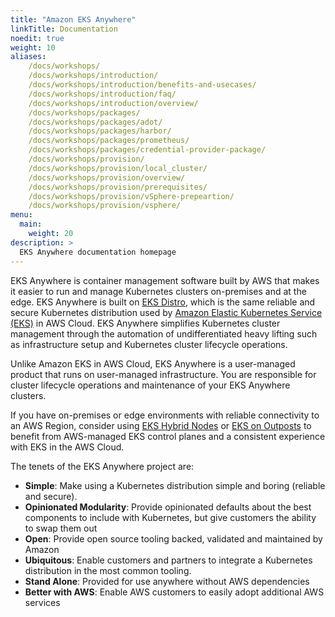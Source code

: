 ```yaml
---
title: "Amazon EKS Anywhere"
linkTitle: Documentation
noedit: true
weight: 10
aliases:
    /docs/workshops/
    /docs/workshops/introduction/
    /docs/workshops/introduction/benefits-and-usecases/
    /docs/workshops/introduction/faq/
    /docs/workshops/introduction/overview/
    /docs/workshops/packages/
    /docs/workshops/packages/adot/
    /docs/workshops/packages/harbor/
    /docs/workshops/packages/prometheus/
    /docs/workshops/packages/credential-provider-package/
    /docs/workshops/provision/
    /docs/workshops/provision/local_cluster/
    /docs/workshops/provision/overview/
    /docs/workshops/provision/prerequisites/
    /docs/workshops/provision/vSphere-prepeartion/
    /docs/workshops/provision/vsphere/
menu:
  main:
    weight: 20
description: >
  EKS Anywhere documentation homepage
---
```


EKS Anywhere is container management software built by AWS that makes it easier to run and manage Kubernetes clusters on-premises and at the edge. EKS Anywhere is built on [EKS Distro](https://distro.eks.amazonaws.com/), which is the same reliable and secure Kubernetes distribution used by [Amazon Elastic Kubernetes Service (EKS)](https://docs.aws.amazon.com/eks/latest/userguide/what-is-eks.html) in AWS Cloud. EKS Anywhere simplifies Kubernetes cluster management through the automation of undifferentiated heavy lifting such as infrastructure setup and Kubernetes cluster lifecycle operations.

Unlike Amazon EKS in AWS Cloud, EKS Anywhere is a user-managed product that runs on user-managed infrastructure. You are responsible for cluster lifecycle operations and maintenance of your EKS Anywhere clusters.

If you have on-premises or edge environments with reliable connectivity to an AWS Region, consider using [EKS Hybrid Nodes](https://docs.aws.amazon.com/eks/latest/userguide/hybrid-nodes-overview.html) or [EKS on Outposts](https://docs.aws.amazon.com/eks/latest/userguide/eks-outposts.html) to benefit from AWS-managed EKS control planes and a consistent experience with EKS in the AWS Cloud.

The tenets of the EKS Anywhere project are:

- **Simple**: Make using a Kubernetes distribution simple and boring (reliable and secure).
- **Opinionated Modularity**: Provide opinionated defaults about the best components to include with Kubernetes, but give customers the ability to swap them out
- **Open**: Provide open source tooling backed, validated and maintained by Amazon
- **Ubiquitous**: Enable customers and partners to integrate a Kubernetes distribution in the most common tooling.
- **Stand Alone**: Provided for use anywhere without AWS dependencies
- **Better with AWS**: Enable AWS customers to easily adopt additional AWS services
